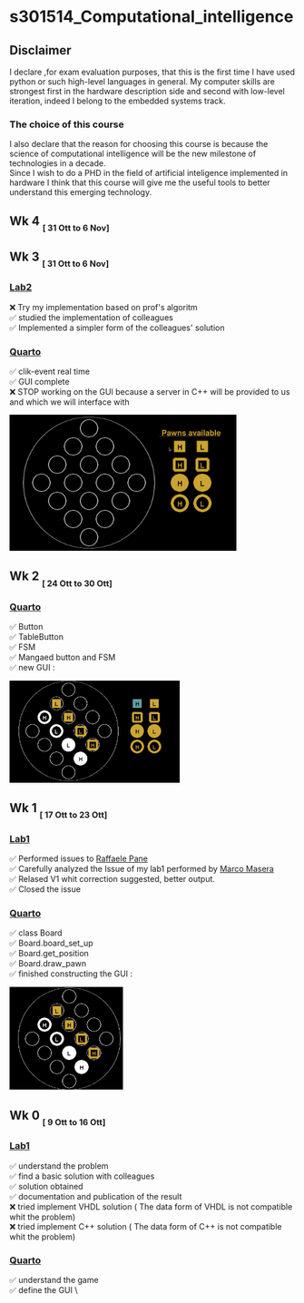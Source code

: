 # s301514_Computational_intelligence
## Disclaimer
I declare ,for exam evaluation purposes, that this is the first time I have used python or such high-level languages in general.
My computer skills are strongest first in the hardware description side and second with low-level iteration, indeed I belong to the embedded systems track.
### The choice of this course 
I also declare that the reason for choosing this course is because the science of computational intelligence will be the new milestone of technologies in a decade.\
Since I wish to do a PHD in the field of artificial inteligence implemented in hardware I think that this course will give me the useful tools to better understand this emerging technology.

<!--_____________________________________SETTIMANA 4 __________________________________-->
## Wk 4     <sub> <sub> [ 31 Ott to 6 Nov] </sub> </sub>




<!--_____________________________________SETTIMANA 3 __________________________________-->
## Wk 3     <sub> <sub> [ 31 Ott to 6 Nov] </sub> </sub>

### [Lab2](https://github.com/jonathan2503/Computational_intelligences_301514/tree/main/lab2)
 ❌ Try my implementation based on prof's algoritm \
 ✅ studied the implementation of colleagues \
 ✅ Implemented a simpler form of the colleagues' solution
 

### [Quarto]([GUI/main.py](https://github.com/jonathan2503/Computational_intelligences_301514/tree/main/GUI))
  ✅ clik-event real time  \
  ✅ GUI complete \
  ❌ STOP working on the  GUI because a server in C++  will be provided to us and  which we will interface with    
  <p float="left">
  <img src="00_foto/off.gif" width="400" />
</p>







<!--_____________________________________SETTIMANA 2 __________________________________-->

## Wk 2      <sub> <sub> [ 24 Ott to 30 Ott] </sub> </sub>
### [Quarto](https://github.com/jonathan2503/Computational_intelligences_301514/tree/main/GUI)
  ✅ Button \
  ✅ TableButton \
  ✅ FSM \
  ✅ Mangaed button and FSM\
  ✅ new GUI :
  
<p float="left">
  <img src="00_foto/1_2_1.png" width="300" />
</p>


<!--_____________________________________SETTIMANA 1 __________________________________-->

## Wk 1      <sub> <sub> [ 17 Ott to 23 Ott] </sub> </sub>

### [Lab1](https://github.com/jonathan2503/Computational_intelligences_301514/tree/main/lab1)
 ✅ Performed issues to [Raffaele Pane](https://github.com/bred91/Computational_Intelligence_2022-2023/tree/main/lab1) \
 ✅ Carefully analyzed the Issue of my lab1 performed by   [Marco Masera](https://github.com/Marco-Masera) \
 ✅ Relased V1 whit correction suggested, better output. \
 ✅ Closed the issue
### [Quarto](https://github.com/jonathan2503/Quarto/tree/Quarto)
  ✅ class Board \
  ✅ Board.board_set_up \
  ✅ Board.get_position \
  ✅ Board.draw_pawn \
  ✅ finished constructing the GUI :
  
<p float="left">
  <img src="00_foto/1_1.png" width="200" />
</p>





<!--_____________________________________SETTIMANA 0 __________________________________-->
## Wk 0      <sub> <sub> [ 9 Ott to 16 Ott] </sub> </sub>

### [Lab1](https://github.com/jonathan2503/Computational_intelligences_301514/tree/main/lab1)
 ✅ understand the problem \
 ✅  find a basic solution with colleagues \
 ✅  solution obtained \
 ✅  documentation and publication of the result \
❌ tried implement  VHDL solution  ( The data form of VHDL is not compatible whit the problem)\
❌ tried implement C++ solution   ( The data form of C++ is not compatible whit the problem)

### [Quarto](https://github.com/jonathan2503/Computational_intelligences_301514/tree/main/GUI)
  ✅ understand the game \
  ✅ define the GUI \



